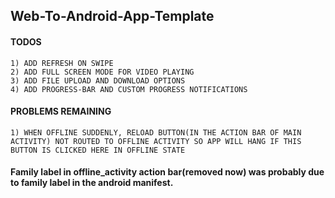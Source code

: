 ## Web-To-Android-App-Template 
#### TODOS
 ```
 1) ADD REFRESH ON SWIPE 
 2) ADD FULL SCREEN MODE FOR VIDEO PLAYING
 3) ADD FILE UPLOAD AND DOWNLOAD OPTIONS
 4) ADD PROGRESS-BAR AND CUSTOM PROGRESS NOTIFICATIONS

 ```
#### PROBLEMS REMAINING
```
1) WHEN OFFLINE SUDDENLY, RELOAD BUTTON(IN THE ACTION BAR OF MAIN ACTIVITY) NOT ROUTED TO OFFLINE ACTIVITY SO APP WILL HANG IF THIS BUTTON IS CLICKED HERE IN OFFLINE STATE
```
#### Family label in offline_activity action bar(removed now) was probably due to family label in the android manifest.
